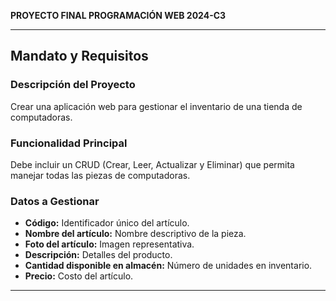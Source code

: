 

**PROYECTO FINAL PROGRAMACIÓN WEB 2024-C3**

---

## Mandato y Requisitos

### Descripción del Proyecto  
Crear una aplicación web para gestionar el inventario de una tienda de computadoras.

### Funcionalidad Principal  
Debe incluir un CRUD (Crear, Leer, Actualizar y Eliminar) que permita manejar todas las piezas de computadoras.

### Datos a Gestionar  
- **Código:** Identificador único del artículo.  
- **Nombre del artículo:** Nombre descriptivo de la pieza.  
- **Foto del artículo:** Imagen representativa.  
- **Descripción:** Detalles del producto.  
- **Cantidad disponible en almacén:** Número de unidades en inventario.  
- **Precio:** Costo del artículo.

---
